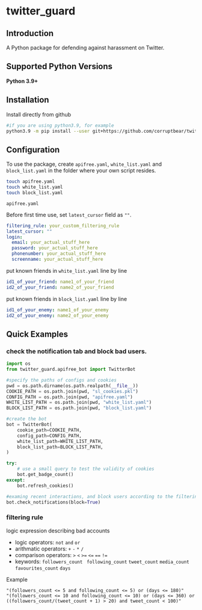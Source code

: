 # twitter_guard

## Introduction

A Python package for defending against harassment on Twitter.

## Supported Python Versions

**Python 3.9+**


## Installation

Install directly from github
```bash
#if you are using python3.9, for example
python3.9 -m pip install --user git+https://github.com/corruptbear/twitter_guard
```  

## Configuration
To use the package, create `apifree.yaml`, `white_list.yaml` and `block_list.yaml` in the folder where your own script resides.

```bash
touch apifree.yaml
touch white_list.yaml
touch block_list.yaml
```

`apifree.yaml`

Before first time use,  set `latest_cursor` field as `""`.
```yaml
filtering_rule: your_custom_filtering_rule
latest_cursor: "" 
login:
  email: your_actual_stuff_here
  password: your_actual_stuff_here
  phonenumber: your_actual_stuff_here
  screenname: your_actual_stuff_here
```

put known friends in `white_list.yaml` line by line
```yaml
id1_of_your_friend: name1_of_your_friend
id2_of_your_friend: name2_of_your_friend
```

put known friends in `block_list.yaml` line by line
```yaml
id1_of_your_enemy: name1_of_your_enemy
id2_of_your_enemy: name2_of_your_enemy
```

## Quick Examples

### check the notification tab and block bad users.
```python
import os
from twitter_guard.apifree_bot import TwitterBot

#specify the paths of configs and cookies
pwd = os.path.dirname(os.path.realpath(__file__))
COOKIE_PATH = os.path.join(pwd, "sl_cookies.pkl")
CONFIG_PATH = os.path.join(pwd, "apifree.yaml")
WHITE_LIST_PATH = os.path.join(pwd, "white_list.yaml")
BLOCK_LIST_PATH = os.path.join(pwd, "block_list.yaml")

#create the bot
bot = TwitterBot(
    cookie_path=COOKIE_PATH,
    config_path=CONFIG_PATH,
    white_list_path=WHITE_LIST_PATH,
    block_list_path=BLOCK_LIST_PATH,
)

try:
    # use a small query to test the validity of cookies
    bot.get_badge_count()
except:
    bot.refresh_cookies()

#examing recent interactions, and block users according to the filtering_rule defined in apifree.yaml
bot.check_notifications(block=True)
```

### filtering rule
logic expression describing bad accounts

- logic operators:  `not` `and` `or`  
- arithmatic operators: `+` `-` `*` `/`
- comparison operators:  `>` `<` `>=` `<=` `==` `!=`
- keywords: `followers_count ` `following_count`  `tweet_count` `media_count` `favourites_count` `days`  

Example
```
"(followers_count <= 5 and following_count <= 5) or (days <= 180)"
"(followers_count <= 10 and following_count <= 10) or (days <= 360) or ((followers_count/(tweet_count + 1) > 20) and tweet_count < 100)"
```